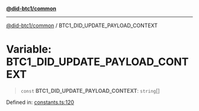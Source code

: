 [**@did-btc1/common**](../README.md)

***

[@did-btc1/common](../globals.md) / BTC1\_DID\_UPDATE\_PAYLOAD\_CONTEXT

# Variable: BTC1\_DID\_UPDATE\_PAYLOAD\_CONTEXT

> `const` **BTC1\_DID\_UPDATE\_PAYLOAD\_CONTEXT**: `string`[]

Defined in: [constants.ts:120](https://github.com/dcdpr/did-btc1-js/blob/751aedd75738c26882a2149e644ae32b9e424707/packages/common/src/constants.ts#L120)
